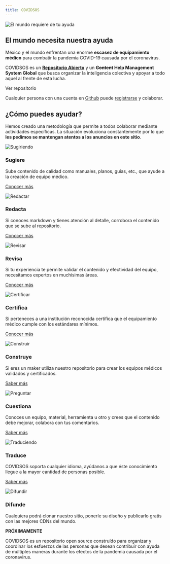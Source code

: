 ```yaml
---
title: COVIDSOS
---
```


<simple-hero>

![El mundo requiere de tu ayuda](../img/world.png)

<section class="message">

# El mundo necesita nuestra ayuda

México y el mundo enfrentan una enorme **escasez de equipamiento médico** para
 combatir la pandemia COVID-19 causada por el coronavirus.
 
COVIDSOS es un **[Repositorio Abierto](https://github.com/covidsos/covidsos)** y un **<strike>Content</strike> Help
 Management System Global** que busca organizar la inteligencia colectiva y 
 apoyar a todo aquel al frente de esta lucha.

<covidsos-repo-link>Ver repositorio</covidsos-repo-link>

Cualquier persona con una cuenta en [Github](https://github.com/) puede
 [registrarse](/connect) y colaborar.  

</section>

</simple-hero>


<single-column>

## ¿Cómo puedes ayudar?

Hemos creado una metodología que permite a todos
 colaborar mediante actividades específicas. La situación evoluciona
  constantemente por lo que **les pedimos se mantengan atentos a los anuncios
   en este sitio**. 

</single-column>


<card-holder>

<simple-card>

![Sugiriendo](../img/suggesting.svg)

### Sugiere

Sube contenido de calidad como manuales, planos, guías, etc., que ayude a la
 creación de equipo médico.

[Conocer más](/es/como-ayudar/sugiere)

</simple-card>






<simple-card>

![Redactar](../img/writing.svg)

### Redacta

Si conoces markdown y tienes atención al detalle, corrobora
 el contenido que se sube al repositorio.
 
[Conocer más](/es/como-ayudar/redacta)

</simple-card>







<simple-card>

![Revisar](../img/reviewing.svg)

### Revisa

Si tu experiencia te permite validar el contenido y efectividad
 del equipo, necesitamos expertos en muchísimas áreas.

[Conocer más](/es/como-ayudar/revisa)

</simple-card>



<simple-card>

![Certificar](../img/certifying.svg)

### Certifica

Si perteneces a una institución reconocida certifica que el equipamiento médico
 cumple con los estándares mínimos.

[Conocer más](/es/como-ayudar/certifica)

</simple-card>




<simple-card>

![Construir](../img/making.svg)

### Construye

Si eres un maker utiliza nuestro repositorio para crear los equipos médicos 
 validados y certificados.

[Saber más](/es/como-ayudar/construye)

</simple-card>


<simple-card>

![Preguntar](../img/collaborating.svg)

### Cuestiona

Conoces un equipo, material, herramienta u otro y crees que el contenido 
 debe mejorar, colabora con tus comentarios.

[Saber más](/es/como-ayudar/cuestiona)

</simple-card>


<simple-card>

![Traduciendo](../img/translating.svg)

### Traduce

COVIDSOS soporta cualquier idioma, ayúdanos a que éste conocimiento
 llegue a la mayor cantidad de personas posible.

[Saber más](/es/como-ayudar/traduce)

</simple-card>







<simple-card>

![Difundir](../img/promoting.svg)

### Difunde

Cualquiera podrá clonar nuestro sitio, ponerle su diseño y publicarlo gratis
 con las mejores CDNs del mundo.

**PRÓXIMAMENTE**

</simple-card>



</card-holder>








<text-banner>

COVIDSOS es un repositorio open source construído para organizar y coordinar 
los esfuerzos de las personas que desean contribuir con ayuda de múltiples
 maneras durante los efectos de la pandemia causada por el coronavirus.
 
</text-banner>
